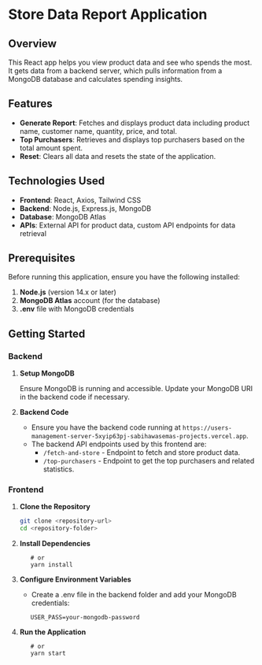 # Store Data Report Application

## Overview

This React app helps you view product data and see who spends the most. It gets data from a backend server, which pulls information from a MongoDB database and calculates spending insights.

## Features

- **Generate Report**: Fetches and displays product data including product name, customer name, quantity, price, and total.
- **Top Purchasers**: Retrieves and displays top purchasers based on the total amount spent.
- **Reset**: Clears all data and resets the state of the application.

## Technologies Used

- **Frontend**: React, Axios, Tailwind CSS
- **Backend**: Node.js, Express.js, MongoDB
- **Database**: MongoDB Atlas
- **APIs**: External API for product data, custom API endpoints for data retrieval

## Prerequisites

Before running this application, ensure you have the following installed:

1. **Node.js** (version 14.x or later)
2. **MongoDB Atlas** account (for the database)
3. **.env** file with MongoDB credentials

## Getting Started

### Backend

1. **Setup MongoDB**

   Ensure MongoDB is running and accessible. Update your MongoDB URI in the backend code if necessary.

2. **Backend Code**

   - Ensure you have the backend code running at `https://users-management-server-5xyip63pj-sabihawasemas-projects.vercel.app`.
   - The backend API endpoints used by this frontend are:
     - `/fetch-and-store` - Endpoint to fetch and store product data.
     - `/top-purchasers` - Endpoint to get the top purchasers and related statistics.

### Frontend

1. **Clone the Repository**

   ```bash
   git clone <repository-url>
   cd <repository-folder>
   ```

2. **Install Dependencies**
   ```npm install
      # or
      yarn install
   ```
3. **Configure Environment Variables**
   - Create a .env file in the backend folder and add your MongoDB credentials:
   ```USER_NAME=your-mongodb-username
      USER_PASS=your-mongodb-password
   ```
4. **Run the Application**
   ```npm start
      # or
      yarn start
   ```
